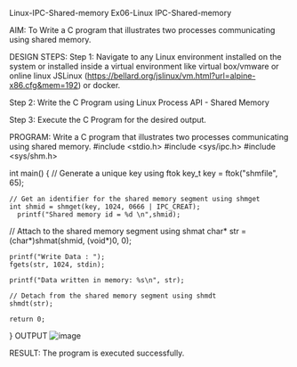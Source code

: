 Linux-IPC-Shared-memory
Ex06-Linux IPC-Shared-memory

AIM:
To Write a C program that illustrates two processes communicating using shared memory.

DESIGN STEPS:
Step 1:
Navigate to any Linux environment installed on the system or installed inside a virtual environment like virtual box/vmware or online linux JSLinux (https://bellard.org/jslinux/vm.html?url=alpine-x86.cfg&mem=192) or docker.

Step 2:
Write the C Program using Linux Process API - Shared Memory

Step 3:
Execute the C Program for the desired output.

PROGRAM:
Write a C program that illustrates two processes communicating using shared memory.
#include <stdio.h>
#include <sys/ipc.h>
#include <sys/shm.h>

int main()
{
	// Generate a unique key using ftok
	key_t key = ftok("shmfile", 65);

	// Get an identifier for the shared memory segment using shmget
	int shmid = shmget(key, 1024, 0666 | IPC_CREAT);
      printf("Shared memory id = %d \n",shmid);
// Attach to the shared memory segment using shmat
	char* str = (char*)shmat(shmid, (void*)0, 0);
	
    printf("Write Data : ");
	fgets(str, 1024, stdin);

	printf("Data written in memory: %s\n", str);

	// Detach from the shared memory segment using shmdt
	shmdt(str);

	return 0;
}
OUTPUT
![image](https://github.com/Sheetalshee/Linux-IPC-Shared-memory/assets/144979107/d40f821a-e270-41a9-86f3-e67f74958de9)


RESULT:
The program is executed successfully.

